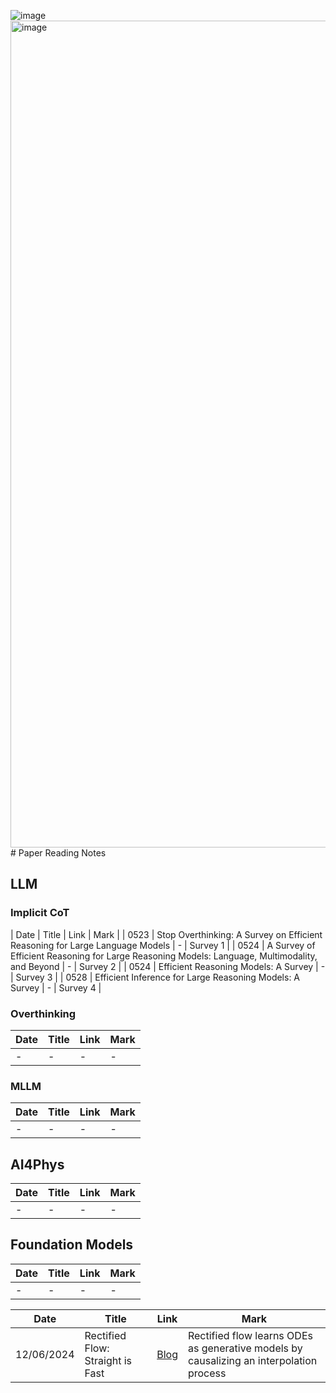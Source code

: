![image](https://github.com/user-attachments/assets/7622f72a-e5cb-4ca3-aa59-4aa2a4fb0692)<img width="1323" alt="image" src="https://github.com/user-attachments/assets/472a8749-bb5d-45a6-8db8-198083b43127" /># Paper Reading Notes

## LLM

### Implicit CoT

| Date | Title | Link | Mark |
| 0523 | Stop Overthinking: A Survey on Efficient Reasoning for Large Language Models | - | Survey 1 |
| 0524 | A Survey of Efficient Reasoning for Large Reasoning Models: Language, Multimodality, and Beyond | - | Survey 2 |
| 0524 | Efficient Reasoning Models: A Survey | - | Survey 3 |
| 0528 | Efficient Inference for Large Reasoning Models: A Survey | - | Survey 4 |



### Overthinking

| Date | Title | Link | Mark |
| ---- | ----- | ---- | ---- |
| -    | -     | -    | -    |

### MLLM

| Date | Title | Link | Mark |
| ---- | ----- | ---- | ---- |
| -    | -     | -    | -    |




## AI4Phys

| Date | Title | Link | Mark |
| ---- | ----- | ---- | ---- |
| -    | -     | -    | -    |



## Foundation Models

| Date | Title | Link | Mark |
| ---- | ----- | ---- | ---- |
| -    | -     | -    | -    |




| Date       | Title                            | Link                                                     | Mark                                                         |
| ---------- | -------------------------------- | -------------------------------------------------------- | ------------------------------------------------------------ |
| 12/06/2024 | Rectified Flow: Straight is Fast | [Blog](https://rectifiedflow.github.io/blog/2024/intro/) | Rectified flow learns ODEs as generative models by causalizing an interpolation process |



